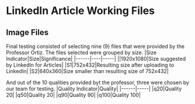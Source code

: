 # LinkedIn Article Working Files

## Image Files

Final testing consisted of selecting nine (9) files that were provided by the Professor Ortiz.  The files selected were grouped by size. 
|Size Indicator|Size|Significance|
|------|----|-----|
||1920x1080|Size suggested by LinkedIn for Articles|
|S1|752x432|Resulting size after uploading to LinkedIn|
|S2|640x360|Size smaller than resulting size of 752x432|

And out of the 10 qualities provided byt the professor, three were chosen by our team for testing.
|Quality Indicator|Quality|
|------|-----|
|q20|Quality 20|
|q50|Quality 20|
|q90|Quality 90|
|q100|Quality 100|
